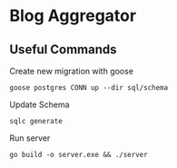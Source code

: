 # Blog Aggregator

## Useful Commands

Create new migration with goose
```console
goose postgres CONN up --dir sql/schema
```

Update Schema
```console
sqlc generate
```

Run server
```console
go build -o server.exe && ./server
```